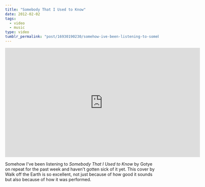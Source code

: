 ```yaml
---
title: "Somebody That I Used to Know"
date: 2012-02-02
tags:
  - video
  - music
type: video
tumblr_permalink: "post/16930190230/somehow-ive-been-listening-to-somebody-that-i"
---
```


<iframe width="640" height="360" src="http://www.youtube.com/embed/d9NF2edxy-M?rel=0" frameborder="0" allowfullscreen></iframe>

Somehow I've been listening to _Somebody That I Used to Know_ by Gotye on repeat for the past week and haven't gotten sick of it yet. This cover by Walk off the Earth is so excellent, not just because of how good it sounds but also because of how it was performed.
